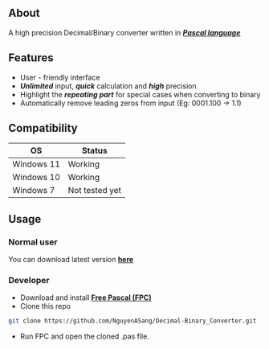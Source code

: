 ## About
A high precision Decimal/Binary converter written in [***Pascal language***](https://en.wikipedia.org/wiki/Pascal_(programming_language))

## Features
- User - friendly interface
- ***Unlimited*** input, ***quick*** calculation and ***high*** precision 
- Highlight the ***repeating part*** for special cases when converting to binary
- Automatically remove leading zeros from input (Eg: 0001.100 &#8594; 1.1)

## Compatibility

|     OS     |     Status     |
| ---------- | -------------- |
| Windows 11 | Working        |
| Windows 10 | Working        |
| Windows 7  | Not tested yet |

## Usage
### Normal user
You can download latest version [**here**](https://github.com/NguyenASang/Decimal-Binary_Converter/releases)

### Developer
- Download and install [**Free Pascal (FPC)**](https://www.freepascal.org/download.html)
- Clone this repo 
```sh
git clone https://github.com/NguyenASang/Decimal-Binary_Converter.git
```
- Run FPC and open the cloned .pas file.
